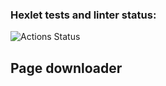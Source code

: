 ### Hexlet tests and linter status:
![Actions Status](/workflows/hexlet-check/badge.svg)

## Page downloader